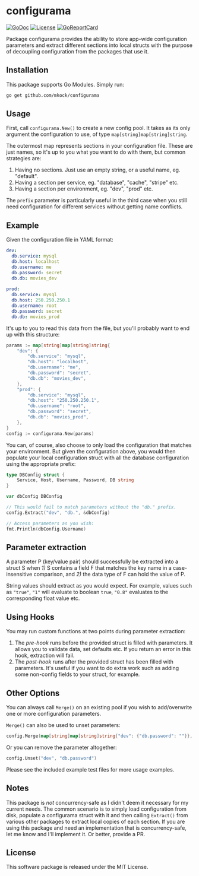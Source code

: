 # configurama

[![GoDoc](https://godoc.org/github.com/mkock/configurama?status.svg)](https://godoc.org/github.com/mkock/configurama)
[![License](https://img.shields.io/badge/license-MIT-blue.svg)](LICENSE)
[![GoReportCard](https://goreportcard.com/badge/github.com/mkock/configurama)](https://goreportcard.com/report/github.com/mkock/configurama)

Package configurama provides the ability to store app-wide configuration
parameters and extract different sections into local structs with the purpose
of decoupling configuration from the packages that use it.

## Installation

This package supports Go Modules. Simply run:

```bash
go get github.com/mkock/configurama
```

## Usage

First, call `configurama.New()` to create a new config pool. It takes as its
only argument the configuration to use, of type `map[string]map[string]string`.

The outermost map represents sections in your configuration file. These are just
names, so it's up to you what you want to do with them, but common strategies are:

1. Having no sections. Just use an empty string, or a useful name, eg. "default".
2. Having a section per service, eg. "database", "cache", "stripe" etc.
3. Having a section per environment, eg. "dev", "prod" etc.

The `prefix` parameter is particularly useful in the third case when you still
need configuration for different services without getting name conflicts.

## Example

Given the configuration file in YAML format:

```yaml
dev:
  db.service: mysql
  db.host: localhost
  db.username: me
  db.password: secret
  db.db: movies_dev
  
prod:
  db.service: mysql
  db.host: 250.250.250.1
  db.username: root
  db.password: secret
  db.db: movies_prod
```   

It's up to you to read this data from the file, but you'll probably want to end
up with this structure:

```go
params := map[string]map[string]string{
    "dev": {
        "db.service": "mysql",
        "db.host": "localhost",
        "db.username": "me",
        "db.password": "secret",
        "db.db": "movies_dev",
    },
    "prod": {
        "db.service": "mysql",
        "db.host": "250.250.250.1",
        "db.username": "root",
        "db.password": "secret",
        "db.db": "movies_prod",
    },
}
config := configurama.New(params)
```

You can, of course, also choose to only load the configuration that matches your
environment. But given the configuration above, you would then populate your local
configuration struct with all the database configuration using the appropriate prefix:

```go
type DBConfig struct {
    Service, Host, Username, Password, DB string
}

var dbConfig DBConfig

// This would fail to match parameters without the "db." prefix.
config.Extract("dev", "db.", &dbConfig)

// Access parameters as you wish:
fmt.Println(dbConfig.Username)
```

## Parameter extraction

A parameter P (key/value pair) should successfully be extracted into a struct S
when _1)_ S contains a field F that matches the key name in a case-insensitive
comparison, and _2)_ the data type of F can hold the value of P.

String values should extract as you would expect. For example, values such as
`"true"`, `"1"` will evaluate to boolean `true`, `"0.8"` evaluates to the
corresponding float value etc.  

## Using Hooks

You may run custom functions at two points during parameter extraction:

1. The _pre-hook_ runs before the provided struct is filled with parameters. It
   allows you to validate data, set defaults etc. If you return an error in this
   hook, extraction will fail.
2. The _post-hook_ runs after the provided struct has been filled with
   parameters. It's useful if you want to do extra work such as adding some
   non-config fields to your struct, for example.

## Other Options

You can always call `Merge()` on an existing pool if you wish to add/overwrite
one or more configuration parameters.

`Merge()` can also be used to unset parameters:

```go
config.Merge(map[string]map[string]string{"dev": {"db.password": ""}}, Overwrite)
```

Or you can remove the parameter altogether:

```go
config.Unset("dev", "db.password")
```

Please see the included example test files for more usage examples.

## Notes

This package is _not_ concurrency-safe as I didn't deem it necessary for my
current needs. The common scenario is to simply load configuration from disk,
populate a configurama struct with it and then calling `Extract()` from various
other packages to extract local copies of each section. If you are using this
package and need an implementation that is concurrency-safe, let me know and
I'll implement it. Or better, provide a PR.

## License

This software package is released under the MIT License.
